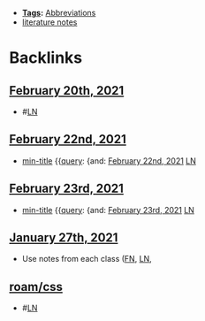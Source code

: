 - **[Tags](<Tags.md>):** [Abbreviations](<Abbreviations.md>)
- [literature notes](<literature notes.md>)

# Backlinks
## [February 20th, 2021](<February 20th, 2021.md>)
- #[LN](<LN.md>)

## [February 22nd, 2021](<February 22nd, 2021.md>)
- [min-title](<min-title.md>) {{[query](<query.md>): {and: [February 22nd, 2021](<February 22nd, 2021.md>) [LN](<LN.md>)

## [February 23rd, 2021](<February 23rd, 2021.md>)
- [min-title](<min-title.md>) {{[query](<query.md>): {and: [February 23rd, 2021](<February 23rd, 2021.md>) [LN](<LN.md>)

## [January 27th, 2021](<January 27th, 2021.md>)
- Use notes from each class ([FN](<FN.md>), [LN](<LN.md>),

## [roam/css](<roam/css.md>)
- #[LN](<LN.md>)

